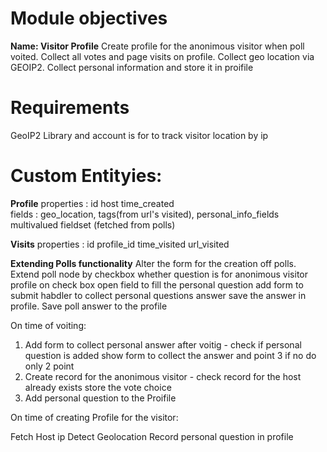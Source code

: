 # Module objectives 
**Name: Visitor Profile**
Create profile for the anonimous visitor when poll voited. Collect all votes and page visits on profile. Collect geo location via GEOIP2. Collect personal information and store it in proifile


# Requirements

GeoIP2 Library and account is for to track visitor location by ip

# Custom Entityies:

**Profile**
properties :  id host time_created  
fields : geo_location, tags(from url's visited), personal_info_fields multivalued fieldset (fetched from polls)

**Visits**
properties : id profile_id time_visited url_visited

**Extending Polls functionality**
Alter the form for the creation off polls. Extend poll node by checkbox whether question is for anonimous visitor profile 
on check box open field to fill the personal question add form to submit habdler to collect personal questions answer
save the answer in profile. Save poll answer to the  profile


On time of voiting:

1. Add form to collect personal answer after voitig - check if personal question is added show form to collect the answer and point 3 if no do only 2 point
2. Create record for the anonimous visitor - check record for the host already exists store the vote choice  
3. Add personal question to the Proifile

    
On time of creating Profile for the visitor:

Fetch Host ip
Detect Geolocation
Record personal question in profile

